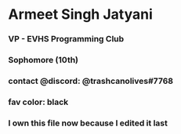 # Armeet Singh Jatyani
### VP - EVHS Programming Club
### Sophomore (10th)
### contact @discord: @trashcanolives#7768
### fav color: black
### I own this file now because I edited it last
